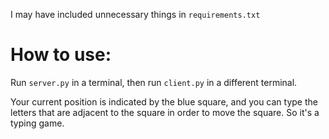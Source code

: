 I may have included unnecessary things in `requirements.txt`

# How to use:

Run `server.py` in a terminal, then run `client.py` in a different terminal.

Your current position is indicated by the blue square, and you can type the letters that are adjacent to the square in order to move the square. So it's a typing game.
